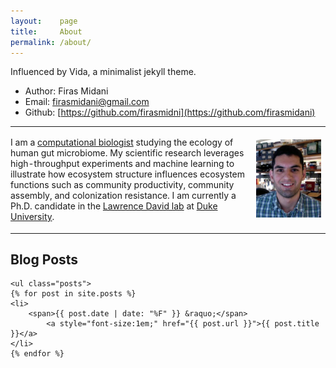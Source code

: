 ```yaml
---
layout:    page
title:     About
permalink: /about/
---
```


Influenced by Vida, a minimalist jekyll theme.

- Author: Firas Midani
- Email:  firasmidani@gmail.com
- Github: [https://github.com/firasmidni](https://github.com/firasmidani)

<div class="blurb">
<table>
<col width="78%">
<col width="22%">
  <tr> 
    <td align="left" vertical-align="center" style="padding-left:0px">
      <p> I am a <a href="https://genome.duke.edu/education/CBB">computational biologist</a> 
      studying the ecology of human gut microbiome. 
      My scientific research leverages high-throughput experiments and machine learning 
      to illustrate how ecosystem structure influences ecosystem functions such as 
      community productivity, community assembly, and colonization resistance. 
      I am currently a Ph.D. candidate in the <a href="http://el.ladlab.org:8080">Lawrence David lab</a> 
      at <a href="https://en.wikipedia.org/wiki/Duke_University">Duke University</a>. 
      </p>  
    </td>
    <td align="right" style="padding-left:0px">
    <img src="/assets/midani_head.png" width="120px" opacity="0.5";/>
    </td>  
  </tr>
</table>
</div>


<div id="home">
<h2>Blog Posts</h2>

    <ul class="posts">
    {% for post in site.posts %}
	<li>
		<span>{{ post.date | date: "%F" }} &raquo;</span>  
	        <a style="font-size:1em;" href="{{ post.url }}">{{ post.title }}</a>
	</li>
    {% endfor %}
	  
  </ul>
</div>

